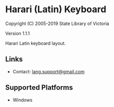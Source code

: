 Harari (Latin) Keyboard
=====================

Copyright (C) 2005-2019 State Library of Victoria

Version 1.1.1

Harari Latin keyboard layout.

Links
-----

 * Contact:  lang.support@gmail.com

Supported Platforms
-------------------

 * Windows
 